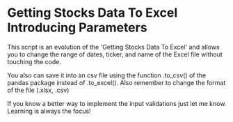 # Getting Stocks Data To Excel Introducing Parameters
This script is an evolution of the 'Getting Stocks Data To Excel' and allows you to change the range of dates, ticker, and name of the Excel file without touching the code.

You also can save it into an csv file using the function .to_csv() of the pandas package instead of .to_excel(). Also remember to change the format of the file (.xlsx, .csv)

If you know a better way to implement the input validations just let me know. Learning is always the focus!


